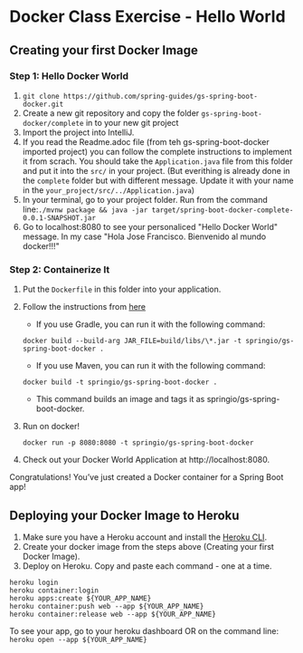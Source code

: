 # Docker Class Exercise - Hello World

## Creating your first Docker Image

### Step 1: Hello Docker World 
1. `git clone https://github.com/spring-guides/gs-spring-boot-docker.git`
2. Create a new git repository and copy the folder `gs-spring-boot-docker/complete` in to your new git project
4. Import the project into IntelliJ.
5. If you read the Readme.adoc file (from teh gs-spring-boot-docker imported project) you can follow the complete instructions to implement it from scrach. You should take the `Application.java` file from this folder and put it into the `src/` in your project. (But everithing is already done in the `complete` folder but with different message. Update it with your name in the `your_project/src/../Application.java`)
6. In your terminal, go to your project folder. Run from the command line:`./mvnw package && java -jar target/spring-boot-docker-complete-0.0.1-SNAPSHOT.jar`
7. Go to localhost:8080 to see your personaliced "Hello Docker World" message. In my case "Hola Jose Francisco. Bienvenido al mundo docker!!!"

### Step 2: Containerize It
1. Put the `Dockerfile` in this folder into your application.
2. Follow the instructions from [here](https://spring.io/guides/gs/spring-boot-docker/)
    - If you use Gradle, you can run it with the following command:
    ```
    docker build --build-arg JAR_FILE=build/libs/\*.jar -t springio/gs-spring-boot-docker .
    ```
    - If you use Maven, you can run it with the following command:
    ```
    docker build -t springio/gs-spring-boot-docker .
    ```
    - This command builds an image and tags it as springio/gs-spring-boot-docker.

3. Run on docker!
    ```
    docker run -p 8080:8080 -t springio/gs-spring-boot-docker
    ```
4. Check out your Docker World Application at http://localhost:8080.

Congratulations! You’ve just created a Docker container for a Spring Boot app! 

## Deploying your Docker Image to Heroku

1. Make sure you have a Heroku account and install the [Heroku CLI](https://devcenter.heroku.com/articles/heroku-cli#download-and-install).
2. Create your docker image from the steps above (Creating your first Docker Image).
3. Deploy on Heroku. Copy and paste each command - one at a time.
```
heroku login
heroku container:login
heroku apps:create ${YOUR_APP_NAME}
heroku container:push web --app ${YOUR_APP_NAME}
heroku container:release web --app ${YOUR_APP_NAME}
```

To see your app, go to your heroku dashboard OR on the command line: `heroku open --app ${YOUR_APP_NAME}`
